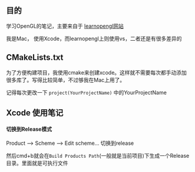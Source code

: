 ## 目的

学习OpenGL的笔记，主要来自于 [learnopengl网站](http://learnopengl.com/)

我是Mac， 使用Xcode，而learnopengl上则使用vs，二者还是有很多差异的

## CMakeLists.txt

为了方便构建项目，我使用cmake来创建xcode。这样就不需要每次都手动添加很多库了。写得比较简单，不过够我在Mac上用了。

记得每次更改一下 `project(YourProjectName)` 中的YourProjectName

## Xcode 使用笔记

#### 切换到Release模式

Product --> Scheme --> Edit scheme... 切换到release

然后cmd+b就会在`Build Products Path`(一般就是当前项目)下生成一个Release目录。里面就是可执行文件
